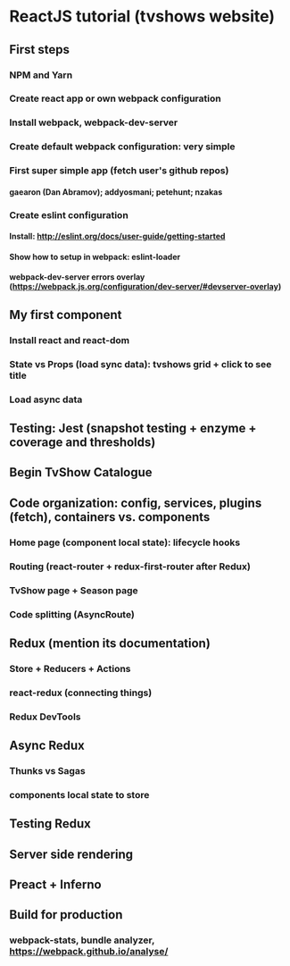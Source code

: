 # ReactJS tutorial (tvshows website)

## First steps
### NPM and Yarn
### Create react app or own webpack configuration
### Install webpack, webpack-dev-server
### Create default webpack configuration: very simple
### First super simple app (fetch user's github repos)
#### gaearon (Dan Abramov); addyosmani; petehunt; nzakas
### Create eslint configuration
#### Install: http://eslint.org/docs/user-guide/getting-started
#### Show how to setup in webpack: eslint-loader
#### webpack-dev-server errors overlay (https://webpack.js.org/configuration/dev-server/#devserver-overlay)
## My first component
### Install react and react-dom
### State vs Props (load sync data): tvshows grid + click to see title
### Load async data
## Testing: Jest (snapshot testing + enzyme + coverage and thresholds)
## Begin TvShow Catalogue
## Code organization: config, services, plugins (fetch), containers vs. components
### Home page (component local state): lifecycle hooks
### Routing (react-router + redux-first-router after Redux)
### TvShow page + Season page
### Code splitting (AsyncRoute)
## Redux (mention its documentation)
### Store + Reducers + Actions
### react-redux (connecting things)
### Redux DevTools
## Async Redux
### Thunks vs Sagas
### components local state to store
## Testing Redux
## Server side rendering
## Preact + Inferno
## Build for production
### webpack-stats, bundle analyzer, https://webpack.github.io/analyse/
